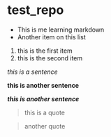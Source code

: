 # test_repo

* This is me learning markdown
* Another item on this list

1. this is the first item
2. this is the second item

*this is a sentence*

**this is another sentence**

***this is another sentence***

> this is a quote

> another quote

